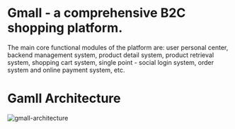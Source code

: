 # Gmall - a comprehensive B2C shopping platform.
  The main core functional modules of the platform are: user personal center, backend management system, product detail system, product retrieval system, shopping cart system, single point - social login system, order system and online payment system, etc.
  
# Gamll Architecture

![gmall-architecture](https://user-images.githubusercontent.com/48128903/223688564-814b56e3-f70a-4922-bb6f-0b1628df0052.png)
